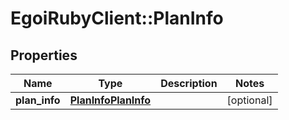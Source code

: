 # EgoiRubyClient::PlanInfo

## Properties
Name | Type | Description | Notes
------------ | ------------- | ------------- | -------------
**plan_info** | [**PlanInfoPlanInfo**](PlanInfoPlanInfo.md) |  | [optional] 


